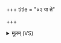 +++
title = "०२ या ते"

+++
<details><summary>मूलम् (VS)</summary>

या ते॒ वसो॒र्वात॒ इषुः॒ सा त॑ ए॒षा तया॑ नो मृड। रा॒यस्पोषे॑ण॒ समि॒षा मद॑न्तो॒ मा ते॑ अग्ने॒ प्रति॑वेशा रिषाम ॥
</details>